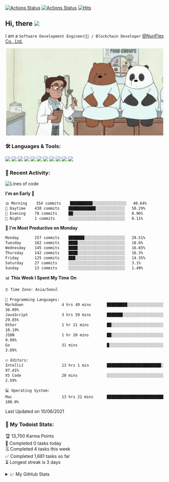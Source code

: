 
[![Actions Status](https://github.com/ddok2/ddok2/workflows/Todoist%20Readme/badge.svg)](https://github.com/ddok2/ddok2/actions)
[![Actions Status](https://github.com/ddok2/ddok2/workflows/wakatime-stats/badge.svg)](https://github.com/ddok2/ddok2/actions)
[![Hits](https://hits.seeyoufarm.com/api/count/incr/badge.svg?url=https%3A%2F%2Fgithub.com%2Fddok2&count_bg=%23FF9595&title_bg=%23555555&icon=github.svg&icon_color=%23FFFFFF&title=hits&edge_flat=false)](https://hits.seeyoufarm.com)

<!-- ![visitors](https://visitor-badge.laobi.icu/badge?page_id=ddok2.ddok2) -->
## Hi, there <img src="https://raw.githubusercontent.com/MartinHeinz/MartinHeinz/master/wave.gif" width="25px">

I am a `Software Development Engineer🧑‍💻 / Blockchain Developer` [@NuriFlex Co., Ltd.](https://nuriflex.com)


<p align="center">
<img align="center" alt="GIF" src="img/debugging.gif" />
</p>


### 🛠 Languages & Tools:
<p>
    <img src="https://img.shields.io/badge/go-%2300ADD8.svg?&style=for-the-badge&logo=go&logoColor=white"/>
    <img src="https://img.shields.io/badge/node.js%20-%2343853D.svg?&style=for-the-badge&logo=node.js&logoColor=white"/>
    <img src="https://img.shields.io/badge/javascript%20-%23323330.svg?&style=for-the-badge&logo=javascript&logoColor=%23F7DF1E"/>
    <img src="https://img.shields.io/badge/typescript%20-%23007ACC.svg?&style=for-the-badge&logo=typescript&logoColor=white"/>
    <img src="https://img.shields.io/badge/python%20-%2314354C.svg?&style=for-the-badge&logo=python&logoColor=white"/>
    <img src="https://img.shields.io/badge/react%20-%2320232a.svg?&style=for-the-badge&logo=react&logoColor=%2361DAFB"/>
    <img src="https://img.shields.io/badge/AWS%20-%23FF9900.svg?&style=for-the-badge&logo=amazon-aws&logoColor=white"/>
    <img src="https://img.shields.io/badge/Google%20Cloud%20-%234285F4.svg?&style=for-the-badge&logo=google-cloud&logoColor=white"/>
    <img src="https://img.shields.io/badge/docker%20-%230db7ed.svg?&style=for-the-badge&logo=docker&logoColor=white"/>
    <img src="https://img.shields.io/badge/kubernetes%20-%23326ce5.svg?&style=for-the-badge&logo=kubernetes&logoColor=white"/>
    <img src="https://img.shields.io/badge/ansible%20-%231A1918.svg?&style=for-the-badge&logo=ansible&logoColor=white"/>
</p>

### 🌈 Recent Activity:
<!--START_SECTION:waka-->
![Lines of code](https://img.shields.io/badge/From%20Hello%20World%20I%27ve%20Written-692628%20lines%20of%20code-blue)

**I'm an Early 🐤** 

```text
🌞 Morning    354 commits    ██████████░░░░░░░░░░░░░░░   40.64% 
🌆 Daytime    438 commits    ████████████░░░░░░░░░░░░░   50.29% 
🌃 Evening    78 commits     ██░░░░░░░░░░░░░░░░░░░░░░░   8.96% 
🌙 Night      1 commits      ░░░░░░░░░░░░░░░░░░░░░░░░░   0.11%

```
📅 **I'm Most Productive on Monday** 

```text
Monday       257 commits    ███████░░░░░░░░░░░░░░░░░░   29.51% 
Tuesday      162 commits    ████░░░░░░░░░░░░░░░░░░░░░   18.6% 
Wednesday    145 commits    ████░░░░░░░░░░░░░░░░░░░░░   16.65% 
Thursday     142 commits    ████░░░░░░░░░░░░░░░░░░░░░   16.3% 
Friday       125 commits    ███░░░░░░░░░░░░░░░░░░░░░░   14.35% 
Saturday     27 commits     ░░░░░░░░░░░░░░░░░░░░░░░░░   3.1% 
Sunday       13 commits     ░░░░░░░░░░░░░░░░░░░░░░░░░   1.49%

```


📊 **This Week I Spent My Time On** 

```text
⌚︎ Time Zone: Asia/Seoul

💬 Programming Languages: 
Markdown                 4 hrs 49 mins       █████████░░░░░░░░░░░░░░░░   36.09% 
JavaScript               3 hrs 59 mins       ███████░░░░░░░░░░░░░░░░░░   29.85% 
Other                    1 hr 21 mins        ██░░░░░░░░░░░░░░░░░░░░░░░   10.19% 
JSON                     1 hr 20 mins        ██░░░░░░░░░░░░░░░░░░░░░░░   9.99% 
Go                       31 mins             █░░░░░░░░░░░░░░░░░░░░░░░░   3.89%

🔥 Editors: 
IntelliJ                 13 hrs 1 min        ████████████████████████░   97.41% 
VS Code                  20 mins             ░░░░░░░░░░░░░░░░░░░░░░░░░   2.59%

💻 Operating System: 
Mac                      13 hrs 22 mins      █████████████████████████   100.0%

```


 Last Updated on 10/06/2021
<!--END_SECTION:waka-->

### 🚧 My Todoist Stats:
<!-- TODO-IST:START -->
🏆  13,700 Karma Points           
🌸  Completed 0 tasks today           
🗓  Completed 4 tasks this week           
✅  Completed 1,681 tasks so far           
⏳  Longest streak is 3 days
<!-- TODO-IST:END -->

<details>
<summary>📈 My GitHub Stats</summary>
<p align="center"> <img src="https://github-readme-stats.vercel.app/api?username=ddok2&show_icons=true" alt="ddok2" />
</details>
